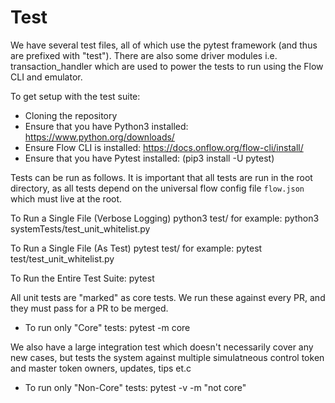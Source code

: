 # Test

We have several test files, all of which use the pytest framework (and thus are prefixed with "test"). There are also some driver modules i.e. transaction_handler
which are used to power the tests to run using the Flow CLI and emulator.

To get setup with the test suite:

- Cloning the repository
- Ensure that you have Python3 installed: https://www.python.org/downloads/
- Ensure Flow CLI is installed: https://docs.onflow.org/flow-cli/install/
- Ensure that you have Pytest installed: (pip3 install -U pytest)

Tests can be run as follows. It is important that all tests are run in the root directory, as all tests depend on the universal flow config file `flow.json` which must live at the root.

To Run a Single File (Verbose Logging) python3 test/<filename> for example: python3 systemTests/test_unit_whitelist.py

To Run a Single File (As Test) pytest test/<filename> for example: pytest test/test_unit_whitelist.py

To Run the Entire Test Suite: pytest

All unit tests are "marked" as core tests. We run these against every PR, and they must pass for a PR to be merged.

- To run only "Core" tests: pytest -m core 

We also have a large integration test which doesn't necessarily cover any new cases, but tests the system against multiple simulatneous control token and master token owners, updates, tips et.c

- To run only "Non-Core" tests: pytest -v -m "not core"